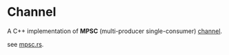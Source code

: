 # Channel

A C++ implementation of **MPSC** (multi-producer single-consumer) [channel](./channel.cpp).

see [mpsc.rs](./mpsc.rs).
